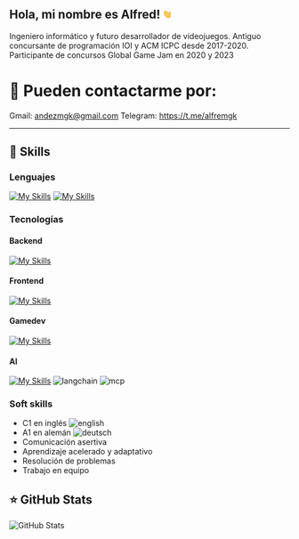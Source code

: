 ## Hola, mi nombre es Alfred! ![wave](https://raw.githubusercontent.com/Readme-Workflows/Readme-Icons/main/icons/gifs/wave.gif)


Ingeniero informático y futuro desarrollador de videojuegos. Antiguo concursante de programación IOI y ACM ICPC desde 2017-2020. Participante de concursos Global Game Jam en 2020 y 2023

# 💬 Pueden contactarme por: 
Gmail: andezmgk@gmail.com
Telegram: https://t.me/alfremgk

---

## 🚀 Skills

### Lenguajes
[![My Skills](https://skillicons.dev/icons?i=html,css)](https://skillicons.dev)
[![My Skills](https://skillicons.dev/icons?i=js,c,cpp,cs,java,python,dart,php)](https://skillicons.dev)

### Tecnologías
#### Backend
[![My Skills](https://skillicons.dev/icons?i=django,fastapi,express,laravel)](https://skillicons.dev)
#### Frontend
[![My Skills](https://skillicons.dev/icons?i=react,next,flutter,htmx)](https://skillicons.dev)
#### Gamedev
[![My Skills](https://skillicons.dev/icons?i=godot,unity,gamemakerstudio)](https://skillicons.dev)
#### AI
[![My Skills](https://skillicons.dev/icons?i=sklearn,tensorflow)](https://skillicons.dev)
<img width="48" height="48" alt="langchain" src="https://github.com/user-attachments/assets/3cf655a6-5844-4b73-b318-70d1da83ba26" />
<img width="48" height="48" alt="mcp" src="https://github.com/user-attachments/assets/cf2321b9-1826-49db-b115-036f97889537" />




### Soft skills

* C1 en inglés <img width="48" height="48" alt="english" src="https://github.com/user-attachments/assets/5b776ae5-aa77-46b0-8a7d-73a67199e3de" />
* A1 en alemán <img width="48" height="48" alt="deutsch" src="https://github.com/user-attachments/assets/6ed6ad49-f611-407e-8e2f-8c38efcd5a3e" />
* Comunicación asertiva
* Aprendizaje acelerado y adaptativo
* Resolución de problemas
* Trabajo en equipo

## ⭐ GitHub Stats

![GitHub Stats](https://github-readme-stats.vercel.app/api?username=RedAlf121&show_icons=true)
